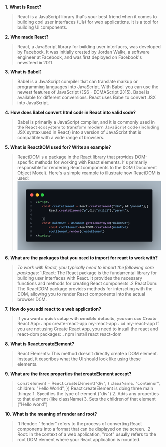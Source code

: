 **1.** **What is React?**
> React is a JavaScript library that's your best friend when it comes to building cool user interfaces (UIs) for web applications. It is a tool for building UI components.

**2.** **Who made React?**
> React, a JavaScript library for building user interfaces, was developed by Facebook. It was initially created by Jordan Walke, a software engineer at Facebook, and was first deployed on Facebook's newsfeed in 2011. 

**3.** **What is Babel?**
> Babel is a JavaScript compiler that can translate markup or programming languages into JavaScript.
With Babel, you can use the newest features of JavaScript (ES6 - ECMAScript 2015).
Babel is available for different conversions. React uses Babel to convert JSX into JavaScript.

**4.** **How does Babel convert html code in React into valid code?**
> Babel is primarily a JavaScript compiler, and it is commonly used in the React ecosystem to transform modern JavaScript code (including JSX syntax used in React) into a version of JavaScript that is compatible with a wide range of browsers.

**5.** **What is ReactDOM used for? Write an example?**
> ReactDOM is a package in the React library that provides DOM-specific methods for working with React elements. It's primarily responsible for rendering React components to the DOM (Document Object Model). Here's a simple example to illustrate how ReactDOM is used:
![Example](code.png)

**6.** **What are the packages that you need to import for react to work with?**
> *To work with React, you typically need to import the following core packages:*
1.React: The React package is the fundamental library for building user interfaces with React. It provides the necessary functions and methods for creating React components
.2 ReactDom: The ReactDOM package provides methods for interacting with the DOM, allowing you to render React components into the actual browser DOM.

**7.** **How do you add react to a web application?**
> If you want a quick setup with sensible defaults, you can use Create React App:
**.** npx create-react-app my-react-app
**.** cd my-react-app
If you are not using Create React App, you need to install the react and react-dom packages:
**.** npm install react react-dom

**8.** **What is React.createElement?**
> React Elements: This method doesn’t directly create a DOM element. Instead, it describes what the UI should look like using these elements.

**9.** **What are the three properties that createElement accept?**
> const element = React.createElement("div", {
        className: "container",
        children: "Hello World",
      })
    React.createElement is doing three main things:
	  1. Specifies the type of element ("div")
	  2. Adds any properties to that element (like className)
      3. Sets the children of that element ("Hello world")

**10.** **What is the meaning of render and root?**
> .1 Render: "Render" refers to the process of converting React components into a format that can be displayed on the screen.
.2 Root: In the context of a web application, "root" usually refers to the root DOM element where your React application is mounted.